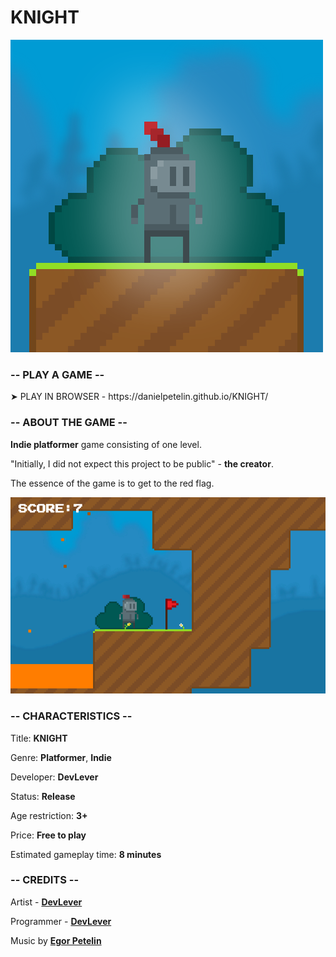 <h1>KNIGHT</h1>
<img src="./images/icon.png">
<h3>-- PLAY A GAME --</h3>
<p>➤ PLAY IN BROWSER - https://danielpetelin.github.io/KNIGHT/</p>
<h3>-- ABOUT THE GAME --</h3>
<p><b>Indie platformer</b> game consisting of one level.</p>
<p>"Initially, I did not expect this project to be public" - <b>the creator</b>.</p>
<p>The essence of the game is to get to the red flag.</p>
<img src="./images/capture-20200611-135231.png">
<h3>-- CHARACTERISTICS --</h3>
<p>Title: <b>KNIGHT</b></p>
<p>Genre: <b>Platformer</b>, <b>Indie</b></p>
<p>Developer: <b>DevLever</b></p>
<p>Status: <b>Release</b></p>
<p>Age restriction: <b>3+</b></p>
<p>Price: <b>Free to play</b></p>
<p>Estimated gameplay time: <b>8 minutes</b></p>
<h3>-- CREDITS --</h3>
<p>Artist - <a href="https://connect.unity.com/u/devlever"><b>DevLever</b></a></p>
<p>Programmer - <a href="https://connect.unity.com/u/devlever"><b>DevLever</b></a></p>
<p>Music by <a href="https://www.youtube.com/channel/UCGJCgCbdJk_7NBJYED3idwg/videos"><b>Egor Petelin</b></a></p>
